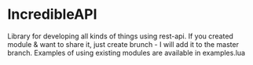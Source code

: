 # IncredibleAPI

Library for developing all kinds of things using rest-api.
If you created module & want to share it, just create brunch - I will add it to the master branch.
Examples of using existing modules are available in examples.lua
